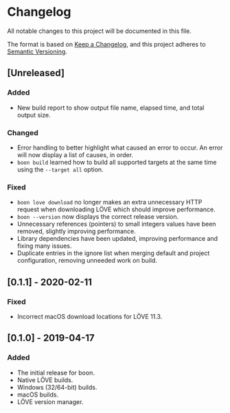 # Changelog
All notable changes to this project will be documented in this file.

The format is based on [Keep a Changelog](https://keepachangelog.com/en/1.0.0/),
and this project adheres to [Semantic Versioning](https://semver.org/spec/v2.0.0.html).

## [Unreleased]
### Added
- New build report to show output file name, elapsed time, and total output size.
### Changed
- Error handling to better highlight what caused an error to occur. An error will now display a list of causes, in order.
- `boon build` learned how to build all supported targets at the same time using the `--target all` option.
### Fixed
- `boon love download` no longer makes an extra unnecessary HTTP request when downloading LÖVE which should improve performance.
- `boon --version` now displays the correct release version.
- Unnecessary references (pointers) to small integers values have been removed, slightly improving performance.
- Library dependencies have been updated, improving performance and fixing many issues.
- Duplicate entries in the ignore list when merging default and project configuration, removing unneeded work on build.

## [0.1.1] - 2020-02-11
### Fixed
- Incorrect macOS download locations for LÖVE 11.3.

## [0.1.0] - 2019-04-17
### Added
- The initial release for boon.
- Native LÖVE builds.
- Windows (32/64-bit) builds.
- macOS builds.
- LÖVE version manager.